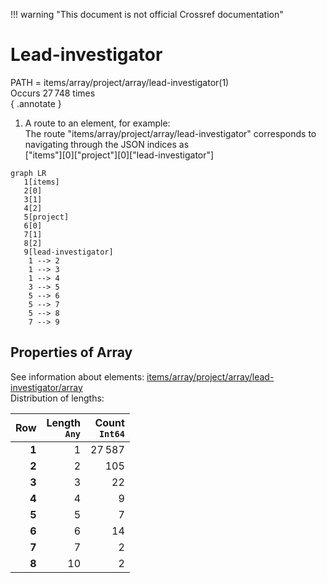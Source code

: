 !!! warning "This document is not official Crossref documentation"
# Lead-investigator
PATH = items/array/project/array/lead-investigator(1)  
Occurs 27 748 times  
{ .annotate }

1. A route to an element, for example:  
   The route "items/array/project/array/lead-investigator" corresponds to navigating through the JSON indices as  
   ["items"][0]["project"][0]["lead-investigator"]  

```mermaid
graph LR
   1[items]
   2[0]
   3[1]
   4[2]
   5[project]
   6[0]
   7[1]
   8[2]
   9[lead-investigator]
    1 --> 2
    1 --> 3
    1 --> 4
    3 --> 5
    5 --> 6
    5 --> 7
    5 --> 8
    7 --> 9
```


## Properties of Array
See information about elements: [items/array/project/array/lead-investigator/array](array/index.md)  
Distribution of lengths:  

| **Row** | **Length**<br>`Any` | **Count**<br>`Int64` |
|--------:|--------------------:|---------------------:|
| **1**   | 1                   | 27 587               |
| **2**   | 2                   | 105                  |
| **3**   | 3                   | 22                   |
| **4**   | 4                   | 9                    |
| **5**   | 5                   | 7                    |
| **6**   | 6                   | 14                   |
| **7**   | 7                   | 2                    |
| **8**   | 10                  | 2                    |

